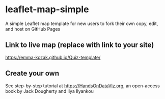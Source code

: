 # leaflet-map-simple
A simple Leaflet map template for new users to fork their own copy, edit, and host on GitHub Pages

## Link to live map (replace with link to your site)
https://emma-kozak.github.io/Quiz-template/

## Create your own
See step-by-step tutorial at https://HandsOnDataViz.org, an open-access book by Jack Dougherty and Ilya Ilyankou
